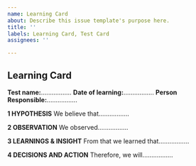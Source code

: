 ```yaml
---
name: Learning Card
about: Describe this issue template's purpose here.
title: ''
labels: Learning Card, Test Card
assignees: ''

---
```


## Learning Card

**Test name:**.................
**Date of learning:**.................
**Person Responsible:**.................


**1 HYPOTHESIS** 
We believe that.................



**2 OBSERVATION** 
We observed.................



**3 LEARNINGS & INSIGHT** 
From that we learned that.................



**4 DECISIONS AND ACTION** 
Therefore, we will.................
